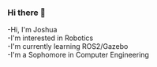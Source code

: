 ### Hi there 👋

-Hi, I'm Joshua  
-I'm interested in Robotics  
-I'm currently learning ROS2/Gazebo  
-I'm a Sophomore in Computer Engineering  


<!--
**ZhouWeiJosh/zhouweijosh** is a ✨ _special_ ✨ repository because its `README.md` (this file) appears on your GitHub profile.

Here are some ideas to get you started:

- 🔭 I’m currently working on ...
- 🌱 I’m currently learning ...
- 👯 I’m looking to collaborate on ...
- 🤔 I’m looking for help with ...
- 💬 Ask me about ...
- 📫 How to reach me: ...
- 😄 Pronouns: ...
- ⚡ Fun fact: ...
-->

